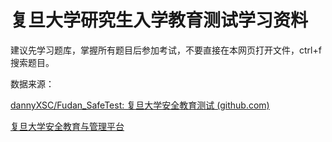 # 复旦大学研究生入学教育测试学习资料

建议先学习题库，掌握所有题目后参加考试，不要直接在本网页打开文件，ctrl+f搜索题目。

数据来源：

[dannyXSC/Fudan_SafeTest: 复旦大学安全教育测试 (github.com)](https://github.com/dannyXSC/Fudan_SafeTest/tree/main)

[复旦大学安全教育与管理平台](https://lsem.fudan.edu.cn/)